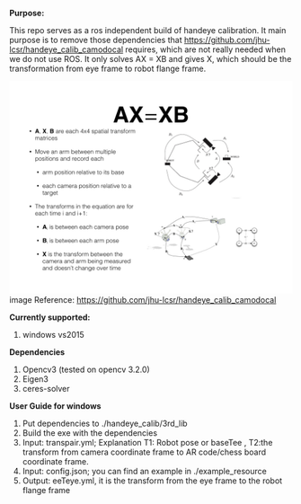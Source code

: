 **Purpose:**

This repo serves as a ros independent build of handeye calibration. It main purpose is to remove those dependencies that
https://github.com/jhu-lcsr/handeye_calib_camodocal requires, which are not really needed when we do not use ROS.
It only solves AX = XB and gives X, which should be the transformation from eye frame to robot flange frame.

![Image description](./doc/wdOyg.jpg)
image Reference: https://github.com/jhu-lcsr/handeye_calib_camodocal

**Currently supported:**
1. windows vs2015

**Dependencies**
1. Opencv3 (tested on opencv 3.2.0)
2. Eigen3
3. ceres-solver

**User Guide for windows**
1. Put dependencies to ./handeye_calib/3rd_lib
2. Build the exe with the dependencies
3. Input: transpair.yml; Explanation  T1: Robot pose or baseTee , T2:the transform from camera coordinate frame to AR code/chess board coordinate frame.
4. Input: config.json; you can find an example in ./example_resource
5. Output: eeTeye.yml, it is the transform from the eye frame to the robot flange frame
